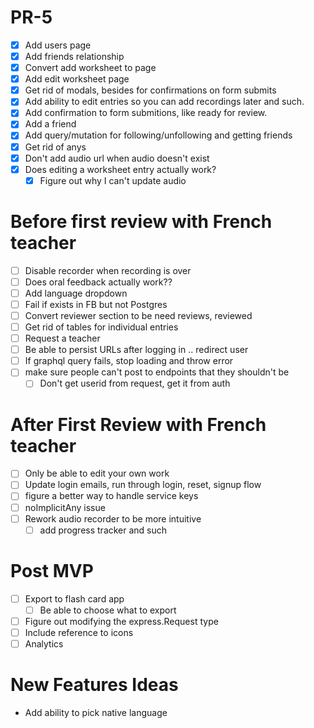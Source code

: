 # PR-5 

- [x] Add users page
- [x] Add friends relationship
- [x] Convert add worksheet to page
- [x] Add edit worksheet page
- [x] Get rid of modals, besides for confirmations on form submits
- [X] Add ability to edit entries so you can add recordings later and such.
- [x] Add confirmation to form submitions, like ready for review.
- [x] Add a friend
- [x] Add query/mutation for following/unfollowing and getting friends
- [x] Get rid of anys
- [x] Don't add audio url when audio doesn't exist
- [x] Does editing a worksheet entry actually work?
    - [x] Figure out why I can't update audio

# Before first review with French teacher
- [ ] Disable recorder when recording is over
- [ ] Does oral feedback actually work??
- [ ] Add language dropdown
- [ ] Fail if exists in FB but not Postgres
- [ ] Convert reviewer section to be need reviews, reviewed
- [ ] Get rid of tables for individual entries
- [ ] Request a teacher
- [ ] Be able to persist URLs after logging in .. redirect user
- [ ] If graphql query fails, stop loading and throw error
- [ ] make sure people can't post to endpoints that they shouldn't be
    - [ ] Don't get userid from request, get it from auth
 # After First Review with French teacher

- [ ] Only be able to edit your own work
- [ ] Update login emails, run through login, reset, signup flow
- [ ] figure a better way to handle service keys
- [ ] noImplicitAny issue
- [ ] Rework audio recorder to be more intuitive
    - [ ] add progress tracker and such
# Post MVP
- [ ] Export to flash card app
    - [ ] Be able to choose what to export
- [ ] Figure out modifying the express.Request type
- [ ] Include reference to icons
- [ ] Analytics
# New Features Ideas

- Add ability to pick native language
